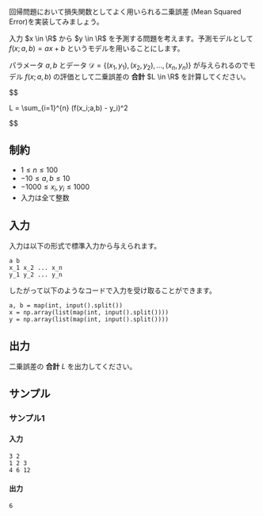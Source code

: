 回帰問題において損失関数としてよく用いられる二乗誤差 (Mean Squared Error)を実装してみましょう。

入力 $x \in \R$ から $y \in \R$ を予測する問題を考えます。予測モデルとして $f(x;a,b) = ax + b$ というモデルを用いることにします。

パラメータ $a, b$ とデータ $\mathcal{D} = \{(x_1, y_1), (x_2, y_2), \ldots, (x_n, y_n)\}$ が与えられるのでモデル $f(x;a,b)$ の評価として二乗誤差の **合計** $L \in \R$ を計算してください。

$$

L = \sum_{i=1}^{n} (f(x_i;a,b) - y_i)^2

$$

## 制約

- $1 \leq n \leq 100$
- $-10 \leq a, b \leq 10$
- $-1000 \leq x_i, y_i \leq 1000$
- 入力は全て整数

## 入力
入力は以下の形式で標準入力から与えられます。

```plaintext
a b
x_1 x_2 ... x_n
y_1 y_2 ... y_n
```

したがって以下のようなコードで入力を受け取ることができます。

```python3
a, b = map(int, input().split())
x = np.array(list(map(int, input().split())))
y = np.array(list(map(int, input().split())))
```


## 出力
二乗誤差の **合計** $L$ を出力してください。

## サンプル
### サンプル1
#### 入力
```plaintext
3 2
1 2 3
4 6 12
```
#### 出力
```plaintext
6
```